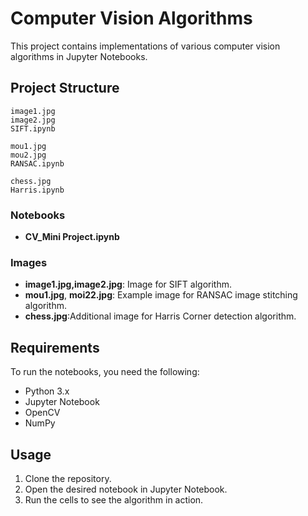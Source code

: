 # Computer Vision Algorithms

This project contains implementations of various computer vision algorithms in Jupyter Notebooks.

## Project Structure

```
image1.jpg
image2.jpg
SIFT.ipynb

mou1.jpg
mou2.jpg
RANSAC.ipynb

chess.jpg
Harris.ipynb

```

### Notebooks
- **CV_Mini Project.ipynb**
  
### Images
- **image1.jpg,image2.jpg**: Image for SIFT algorithm.
- **mou1.jpg**, **moi22.jpg**: Example image for RANSAC image stitching algorithm.
- **chess.jpg**:Additional image for Harris Corner detection algorithm.

## Requirements

To run the notebooks, you need the following:
- Python 3.x
- Jupyter Notebook
- OpenCV
- NumPy

## Usage

1. Clone the repository.
2. Open the desired notebook in Jupyter Notebook.
3. Run the cells to see the algorithm in action.
